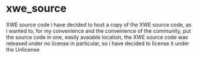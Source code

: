 # xwe_source
XWE source code
i have decided to host a copy of the XWE source code, as i wanted to, for my convenience 
and the convenience of the community, put the source code in one, easily avaiable location,
the XWE source code was released under no license in particular, so i have decided to license
it under the Unlicense
